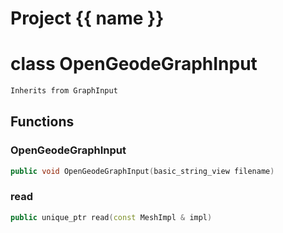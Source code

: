 <script setup>
import {useRoute} from 'vitepress'
const {path} = useRoute()
const tokens = path.split('/')
const words = tokens[2].split('-');
for (let i = 0; i < words.length; i++) {
    words[i] = words[i].charAt(0).toUpperCase() + words[i].slice(1);
    words[i] = words[i].replace('geode', 'Geode')
}
const name = words.join('-');
</script>
# Project {{ name }}

# class OpenGeodeGraphInput


```cpp
Inherits from GraphInput
```



## Functions

### OpenGeodeGraphInput

```cpp
public void OpenGeodeGraphInput(basic_string_view filename)
```


### read

```cpp
public unique_ptr read(const MeshImpl & impl)
```




